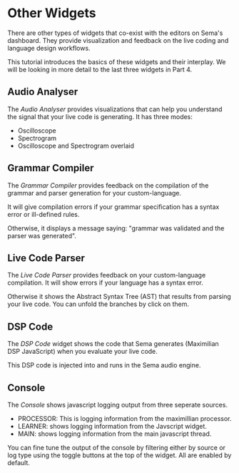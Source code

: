 # Other Widgets

There are other types of widgets that co-exist with the editors on Sema's dashboard. They provide visualization and feedback on the live coding and language design workflows.

This tutorial introduces the basics of these widgets and their interplay. We will be looking in more detail to the last three widgets in Part 4.

## Audio Analyser

The *Audio Analyser* provides visualizations that can help you understand the signal that your live code is generating. It has three modes:
* Oscilloscope
* Spectrogram
* Oscilloscope and Spectrogram overlaid

## Grammar Compiler

The *Grammar Compiler* provides feedback on the compilation of the grammar and parser generation for your custom-language.

It will give compilation errors if your grammar specification has a syntax error or ill-defined rules.

Otherwise, it displays a message saying: "grammar was validated and the parser was generated".

## Live Code Parser

The *Live Code Parser* provides feedback on your custom-language compilation. It will show errors if your language has a syntax error.

Otherwise it shows the Abstract Syntax Tree (AST) that results from parsing your live code. You can unfold the branches by click on them.

## DSP Code

The *DSP Code* widget shows the code that Sema generates (Maximilian DSP JavaScript) when you evaluate your live code.

This DSP code is injected into and runs in the Sema audio engine.

## Console
The *Console* shows javascript logging output from three seperate sources.

- PROCESSOR: This is logging information from the maximillian processor.
- LEARNER: shows logging information from the Javscript widget.
- MAIN: shows logging information from the main javascript thread.

You can fine tune the output of the console by filtering either by source or log type using the toggle buttons at the top of the widget. All are enabled by default.

<!-- the Maximilian DSP -->

<!-- ## Post-It Window -->

<!-- The *Post-It* widget  -->

<!-- ## Store Inspector

The *Store Inspector* widget  -->